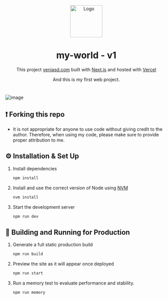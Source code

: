 <div align="center">
  <img alt="Logo" src="https://assets.vercel.com/image/upload/v1662130559/nextjs/Icon_dark_background.png" width="100" />
</div>
<h1 align="center">
  my-world - v1
</h1>
<p align="center">
  This project <a href="https://yeniasd.com" target="_blank">yeniasd.com</a> built with <a href="https://www.nextjs.org/" target="_blank">Next.js</a> and hosted with <a href="https://www.vercel.com/" target="_blank">Vercel</a>
</p>
<p align="center">
  And this is my first web project.
</p>

#
![image](https://github.com/yigitgulmez/my_world/blob/master/images/myworld1.png?raw=true)


## ❗ Forking this repo

- It is not appropriate for anyone to use code without giving credit to the author. Therefore, when using my code, please make sure to provide proper attribution to me.


## ⚙️ Installation & Set Up

1. Install dependencies

   ```sh
   npm install
   ```

1. Install and use the correct version of Node using [NVM](https://github.com/nvm-sh/nvm)

   ```sh
   nvm install
   ```

1. Start the development server

   ```sh
   npm run dev
   ```

## 🚀 Building and Running for Production

1. Generate a full static production build

   ```sh
   npm run build
   ```

1. Preview the site as it will appear once deployed

   ```sh
   npm run start
   ```

1. Run a memory test to evaluate performance and stability.

   ```sh
   npm run memory
   ```
